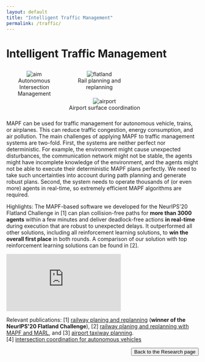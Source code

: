 ```yaml
---
layout: default
title: "Intelligent Traffic Management"
permalink: /traffic/
---
```


<h1>Intelligent Traffic Management</h1>

<div id="wrapper" style="float: left; width: 25%; padding: 10px; text-align: center"> 
    <img src="https://jiaoyangli.me/images/PSL-crosswalk-loop.gif" alt="aim" style="max-height:150pt;" />
    <figcaption>Autonomous Intersection Management</figcaption>
</div>
<div id="wrapper" style="float: left; width: 34.8%; padding: 10px; text-align: center"> 
    <img src="https://jiaoyangli.me/images/flatland.gif" alt="flatland" style="max-height:150pt;" />
    <figcaption>Rail planning and replanning</figcaption>
</div>
<div id="wrapper" style="float: left; width: 40.2%; padding: 10px; text-align: center">
    <img src="https://jiaoyangli.me/images/airport-2x.gif" alt="airport" style="max-height:150pt;" />
    <figcaption>Airport surface coordination</figcaption>
</div>
<div style="clear:both;"></div>

MAPF can be used for traffic management for autonomous vehicle, trains, or airplanes. 
This can reduce traffic congestion, energy consumption, and air pollution. 
The main challenges of applying MAPF to traffic management systems are two-fold. 
First, the systems are neither perfect nor deterministic. 
For example, the environment might cause unexpected disturbances, 
the communication network might not be stable, 
the agents might have incomplete knowledge of the environment, 
and the agents might not be able to execute their deterministic MAPF plans perfectly. 
We need to take such uncertainties into account during path planning and generate robust plans. 
Second, the system needs to operate thousands of (or even more) agents in real-time, 
so extremely efficient MAPF algorithms are required.          

Highlights:
The MAPF-based software we developed for the NeurIPS'20 Flatland Challenge in [1] can plan collision-free paths for **more than 3000 agents** within a few minutes and
deliver deadlock-free actions **in real-time** during execution that are robust to unexpected delays. It outperformed all other solutions, including all reinforcement learning solutions, to **win the overall first place** in both rounds. A comparison of our solution with top reinforcement learning solutions can be found in [2].


<iframe style="display: block; max-width: 500px;"
    src="https://www.youtube.com/embed/Pw4GBL1UhPA"
    title="YouTube video player" frameborder="0"
    allow="accelerometer; autoplay; clipboard-write; encrypted-media; gyroscope; picture-in-picture" allowfullscreen>
</iframe>

Relevant publications: 
[1] [railway planing and replanning](https://jiaoyangli.me/publications/LiICAPS21) (**winner of the NeurIPS'20 Flatland Challenge**),
[2] [railway planing and replanning with MAPF and MARL](https://jiaoyangli.me/publications/Laurent21), and
[3] [airport taxiway planning](https://jiaoyangli.me/publications/LiAIAA19).         
[4] [intersection coordination for autonomous vehicles](https://jiaoyangli.me/publications/LiAAAI23/)

<div style="float: right;">
    <button onclick="location.href='/research'" type="button">Back to the Research page</button>
</div>
